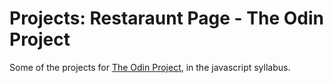 # Projects: Restaraunt Page - The Odin Project

Some of the projects for [The Odin Project](https://www.theodinproject.com/), in the javascript syllabus.
